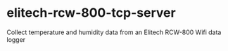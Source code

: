 # elitech-rcw-800-tcp-server
Collect temperature and humidity data from an Elitech RCW-800 Wifi data logger
